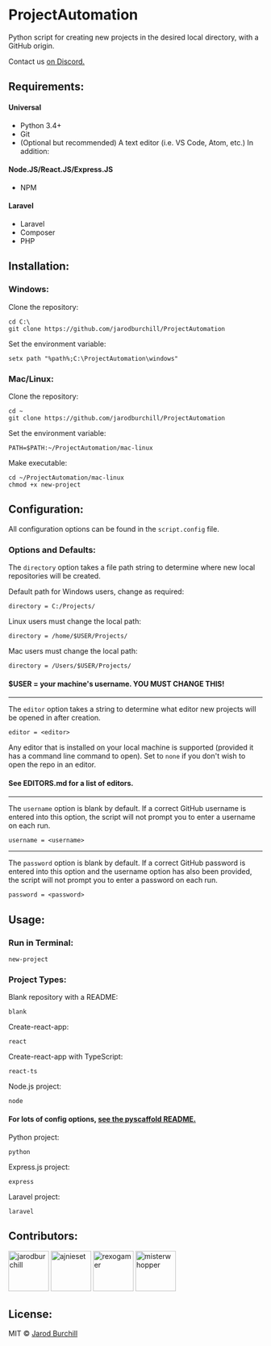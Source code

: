 # ProjectAutomation
Python script for creating new projects in the desired local directory, with a GitHub origin.  
  
Contact us [on Discord.](https://discord.gg/eqWstJu)
## Requirements:
#### Universal
- Python 3.4+
- Git
- (Optional but recommended) A text editor (i.e. VS Code, Atom, etc.)
In addition:
#### Node.JS/React.JS/Express.JS
- NPM
#### Laravel
- Laravel
- Composer
- PHP
## Installation:
### Windows:
Clone the repository:
```
cd C:\
git clone https://github.com/jarodburchill/ProjectAutomation
```
Set the environment variable:
```
setx path "%path%;C:\ProjectAutomation\windows"
```
### Mac/Linux:
Clone the repository:
```
cd ~
git clone https://github.com/jarodburchill/ProjectAutomation
```
Set the environment variable:
```
PATH=$PATH:~/ProjectAutomation/mac-linux
```
Make executable:
```
cd ~/ProjectAutomation/mac-linux
chmod +x new-project
```
## Configuration:
All configuration options can be found in the `script.config` file.
### Options and Defaults:
The `directory` option takes a file path string to determine where new local repositories will be created.  
  
Default path for Windows users, change as required:
```
directory = C:/Projects/
```
Linux users must change the local path:
```
directory = /home/$USER/Projects/
```
Mac users must change the local path:
```
directory = /Users/$USER/Projects/
```
#### $USER = your machine's username. YOU MUST CHANGE THIS!  
-----------------------------
The `editor` option takes a string to determine what editor new projects will be opened in after creation.
```
editor = <editor>
```
Any editor that is installed on your local machine is supported (provided it has a command line command to open). Set to `none` if you don't wish to open the repo in an editor.
#### See EDITORS.md for a list of editors.
-----------------------------
The `username` option is blank by default. If a correct GitHub username is entered into this option, the script will not prompt you to enter a username on each run.  
```
username = <username>
```
-----------------------------
The `password` option is blank by default. If a correct GitHub password is entered into this option and the username option has also been provided, the script will not prompt you to enter a password on each run.  
```
password = <password>
```

## Usage:
### Run in Terminal:
```
new-project
```
### Project Types:
Blank repository with a README:
```
blank
```
Create-react-app:
```
react
```
Create-react-app with TypeScript:
```
react-ts
```
Node.js project:
```
node
```
#### For lots of config options, [see the pyscaffold README.](https://github.com/pyscaffold/pyscaffold#configuration--packaging)
Python project:
```
python
```
Express.js project:
```
express
```
Laravel project:
```
laravel
```
## Contributors:
<a href="https://github.com/jarodburchill"><img src="https://avatars.githubusercontent.com/u/37840393?v=3" title="jarodburchill" width="80" height="80"></a>
<a href="https://github.com/ajnieset"><img src="https://avatars.githubusercontent.com/u/40476295?v=3" title="ajnieset" width="80" height="80"></a>
<a href="https://github.com/rexogamer"><img src="https://avatars.githubusercontent.com/u/42586271?v=3" title="rexogamer" width="80" height="80"></a>
<a href="https://github.com/misterwhopper"><img src="https://avatars.githubusercontent.com/u/25962309?v=3" title="misterwhopper" width="80" height="80"></a>
## License:
MIT © [Jarod Burchill](http://burchilldevelopment.com)
